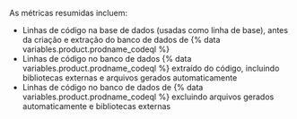 As métricas resumidas incluem:

- Linhas de código na base de dados (usadas como linha de base), antes da criação e extração do banco de dados de {% data variables.product.prodname_codeql %}
- Linhas de código no banco de dados {% data variables.product.prodname_codeql %} extraído do código, incluindo bibliotecas externas e arquivos gerados automaticamente
- Linhas de código no banco de dados de {% data variables.product.prodname_codeql %} excluindo arquivos gerados automaticamente e bibliotecas externas
